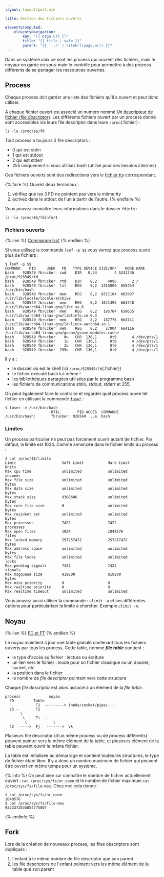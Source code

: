 ```yaml
---
layout: layout/post.njk

title: Gestion des fichiers ouverts

eleventyComputed:
    eleventyNavigation:
        key: "{{ page.url }}"
        title: "{{ title | safe }}"
        parent: "{{ '../' | siteUrl(page.url) }}"
---
```



Dans un système unix ce sont les process qui ouvrent des fichiers, mais le noyaux en garde en sous-main le contrôle pour permettre à des process différents de se partager les ressources ouvertes.

## Process

Chaque process doit garder une liste des fichiers qu'il a ouvert et peut donc utiliser.

A chaque fichier ouvert est associé un numéro nommé Un [descripteur de fichier (*file descriptor*)](https://fr.wikipedia.org/wiki/Descripteur_de_fichier). Les différents fichiers ouvert par un process donné sont accessibles via leurs file descriptor dans leurs `/proc`{.fichier} :

```shell
ls -la /proc/$$/fd
```

Tout process a toujours 3 file descriptors :

- 0 qui est stdin
- 1 qui est stdout
- 2 qui est stderr
- 255 uniquement si vous utilisez bash (utilisé pour ses besoins internes)

Ces fichiers ouverts sont des redirections vers le [fichier tty](https://www.malekal.com/quest-ce-que-tty-comment-utiliser-commande-tty-sur-linux/) correspondant.

{% faire %}
Ouvrez deux terminaux :

1. vérifiez que les 3 FD ne pointent pas vers le même tty
2. écrivez dans le stdout de l'un à partir de l'autre.
{% endfaire %}

Vous pouvez connaître leurs informations dans le dossier `fdinfo` :

```shell
ls -la /proc/$$/fdinfo/1
```

### Fichiers ouverts

{% lien %}
[Commande lsof](https://www.youtube.com/watch?v=Gr2IbTZdnvI)
{% endlien %}

Si vous utilisez la commande `lsof -p $$` vous verrez que process ouvre plus de fichiers :

```shell
$ lsof -p $$
COMMAND    PID     USER   FD   TYPE DEVICE SIZE/OFF    NODE NAME
bash    928549 fbrucker  cwd    DIR   0,24        4 5241736 /proc/928549/fd
bash    928549 fbrucker  rtd    DIR    8,2     4096       2 /
bash    928549 fbrucker  txt    REG    8,2  1415800  655454 /usr/bin/bash
bash    928549 fbrucker  mem    REG    8,2  8321104  662997 /usr/lib/locale/locale-archive
bash    928549 fbrucker  mem    REG    8,2  1641496  663748 /usr/lib/aarch64-linux-gnu/libc.so.6
bash    928549 fbrucker  mem    REG    8,2   195784  658635 /usr/lib/aarch64-linux-gnu/libtinfo.so.6.3
bash    928549 fbrucker  mem    REG    8,2   187776  663741 /usr/lib/aarch64-linux-gnu/ld-linux-aarch64.so.1
bash    928549 fbrucker  mem    REG    8,2    27004  664116 /usr/lib/aarch64-linux-gnu/gconv/gconv-modules.cache
bash    928549 fbrucker    0u   CHR  136,1      0t0       4 /dev/pts/1
bash    928549 fbrucker    1u   CHR  136,1      0t0       4 /dev/pts/1
bash    928549 fbrucker    2u   CHR  136,1      0t0       4 /dev/pts/1
bash    928549 fbrucker  255u   CHR  136,1      0t0       4 /dev/pts/1
```

Il y a :

- le dossier où est le shell (ici `/proc/928549/fd`{.fichier})
- le fichier exécuté bash lui-même !
- les bibliothèques partagées utilisées par le programme bash
- les fichiers de communications stdin, stdout, stderr et 255.

On peut également faire le contraire et regarder quel process ouvre tel fichier en utilisant la commande [`fuser`](https://www.digitalocean.com/community/tutorials/how-to-use-the-linux-fuser-command) :

```shell
$ fuser -v /usr/bin/bash
                     UTIL.       PID ACCÈS  COMMANDE
/usr/bin/bash:       fbrucker  928549 ...e. bash
```

### Limites

Un process particulier ne peut pas forcément ouvrir autant de fichier. Par défaut, la limite est 1024. Comme annoncée dans le fichier limits du process :

```shell
$ cat /proc/$$/limits
Limit                     Soft Limit           Hard Limit           Units     
Max cpu time              unlimited            unlimited            seconds   
Max file size             unlimited            unlimited            bytes     
Max data size             unlimited            unlimited            bytes     
Max stack size            8388608              unlimited            bytes     
Max core file size        0                    unlimited            bytes     
Max resident set          unlimited            unlimited            bytes     
Max processes             7422                 7422                 processes 
Max open files            1024                 1048576              files     
Max locked memory         257257472            257257472            bytes     
Max address space         unlimited            unlimited            bytes     
Max file locks            unlimited            unlimited            locks     
Max pending signals       7422                 7422                 signals   
Max msgqueue size         819200               819200               bytes     
Max nice priority         0                    0                    
Max realtime priority     0                    0                    
Max realtime timeout      unlimited            unlimited       
```

Vous pouvez aussi utiliser la commande : `ulimit -a` et ses différentes options pour particulariser la limite à chercher. Exemple `ulimit -n`.

## Noyau

{% lien %}
[FD et FT](https://www.youtube.com/watch?v=rW_NV6rf0rM&list=PLhy9gU5W1fvUND_5mdpbNVHC1WCIaABbP&index=21)
{% endlien %}

Le noyau maintient à jour une table globale contenant tous les fichiers ouverts par tous les process. Cette table, nommé ***file table*** contient :

- le type d'accès au fichier : lecture ou écriture
- un lien vers le fichier : inode pour un fichier classique ou un dossier, socket, etc
- la position dans le fichier
- le nombre de *file descriptor* pointant vers cette structure

Chaque *file descriptor* est alors associé à un élément de la *file table*.

```
process             noyau
  FD         Table         
              T1  ---------> inode/socket/pipe/...
  23 -        T2 
       \        
        \     Ti  ---
         \            \
  42  ----->  Fj   ------->  Vk
```

Plusieurs file descriptor (d'un même process ou de process différents) peuvent pointer vers le même élément de la table, et plusieurs élément de la table peuvent ouvrir le même fichier.

La table est initialisée au démarrage et contient toutes les structures, le type de fichier étant libre. Il y a donc un nombre maximum de fichier qui peuvent être ouvert en même temps pour un système.

{% info %}
On peut bien sur connaître le nombre de fichier actuellement ouvert : `cat /proc/sys/fs/nr_open` et le nombre de fichier maximum `cat /proc/sys/fs/file-max`. Chez moi cela donne :

```shell
$ cat /proc/sys/fs/nr_open
1048576
$ cat /proc/sys/fs/file-max
9223372036854775807
```

{% endinfo %}

## Fork

Lors de la création de nouveaux process, les files descriptors sont dupliqués :

1. l'enfant à le même nombre de file descriptor que son parent
2. les file descriptors de l'enfant pointent vers les même élément de la table que son parent
